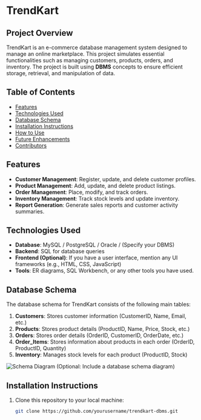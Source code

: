 # TrendKart

## Project Overview

TrendKart is an e-commerce database management system designed to manage an online marketplace. This project simulates essential functionalities such as managing customers, products, orders, and inventory. The project is built using **DBMS** concepts to ensure efficient storage, retrieval, and manipulation of data.

## Table of Contents
- [Features](#features)
- [Technologies Used](#technologies-used)
- [Database Schema](#database-schema)
- [Installation Instructions](#installation-instructions)
- [How to Use](#how-to-use)
- [Future Enhancements](#future-enhancements)
- [Contributors](#contributors)

## Features

- **Customer Management**: Register, update, and delete customer profiles.
- **Product Management**: Add, update, and delete product listings.
- **Order Management**: Place, modify, and track orders.
- **Inventory Management**: Track stock levels and update inventory.
- **Report Generation**: Generate sales reports and customer activity summaries.

## Technologies Used

- **Database**: MySQL / PostgreSQL / Oracle / (Specify your DBMS)
- **Backend**: SQL for database queries
- **Frontend (Optional)**: If you have a user interface, mention any UI frameworks (e.g., HTML, CSS, JavaScript)
- **Tools**: ER diagrams, SQL Workbench, or any other tools you have used.

## Database Schema

The database schema for TrendKart consists of the following main tables:

1. **Customers**: Stores customer information (CustomerID, Name, Email, etc.)
2. **Products**: Stores product details (ProductID, Name, Price, Stock, etc.)
3. **Orders**: Stores order details (OrderID, CustomerID, OrderDate, etc.)
4. **Order_Items**: Stores information about products in each order (OrderID, ProductID, Quantity)
5. **Inventory**: Manages stock levels for each product (ProductID, Stock)

![Schema Diagram](link_to_image_if_any) (Optional: Include a database schema diagram)

## Installation Instructions

1. Clone this repository to your local machine:
   ```bash
   git clone https://github.com/yourusername/trendkart-dbms.git
